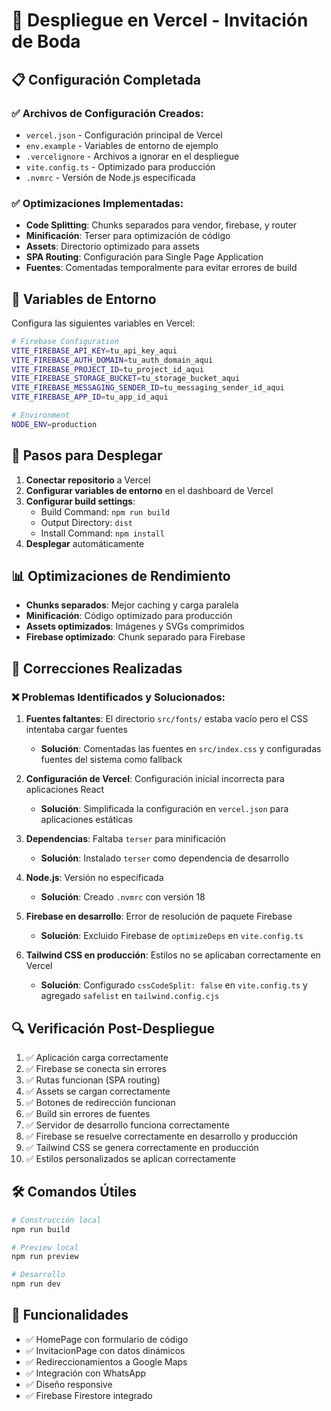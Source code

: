 # 🚀 Despliegue en Vercel - Invitación de Boda

## 📋 Configuración Completada

### ✅ Archivos de Configuración Creados:

- `vercel.json` - Configuración principal de Vercel
- `env.example` - Variables de entorno de ejemplo
- `.vercelignore` - Archivos a ignorar en el despliegue
- `vite.config.ts` - Optimizado para producción
- `.nvmrc` - Versión de Node.js especificada

### ✅ Optimizaciones Implementadas:

- **Code Splitting**: Chunks separados para vendor, firebase, y router
- **Minificación**: Terser para optimización de código
- **Assets**: Directorio optimizado para assets
- **SPA Routing**: Configuración para Single Page Application
- **Fuentes**: Comentadas temporalmente para evitar errores de build

## 🔧 Variables de Entorno

Configura las siguientes variables en Vercel:

```bash
# Firebase Configuration
VITE_FIREBASE_API_KEY=tu_api_key_aqui
VITE_FIREBASE_AUTH_DOMAIN=tu_auth_domain_aqui
VITE_FIREBASE_PROJECT_ID=tu_project_id_aqui
VITE_FIREBASE_STORAGE_BUCKET=tu_storage_bucket_aqui
VITE_FIREBASE_MESSAGING_SENDER_ID=tu_messaging_sender_id_aqui
VITE_FIREBASE_APP_ID=tu_app_id_aqui

# Environment
NODE_ENV=production
```

## 🚀 Pasos para Desplegar

1. **Conectar repositorio** a Vercel
2. **Configurar variables de entorno** en el dashboard de Vercel
3. **Configurar build settings**:
   - Build Command: `npm run build`
   - Output Directory: `dist`
   - Install Command: `npm install`
4. **Desplegar** automáticamente

## 📊 Optimizaciones de Rendimiento

- **Chunks separados**: Mejor caching y carga paralela
- **Minificación**: Código optimizado para producción
- **Assets optimizados**: Imágenes y SVGs comprimidos
- **Firebase optimizado**: Chunk separado para Firebase

## 🔧 Correcciones Realizadas

### ❌ Problemas Identificados y Solucionados:

1. **Fuentes faltantes**: El directorio `src/fonts/` estaba vacío pero el CSS intentaba cargar fuentes

   - **Solución**: Comentadas las fuentes en `src/index.css` y configuradas fuentes del sistema como fallback

2. **Configuración de Vercel**: Configuración inicial incorrecta para aplicaciones React

   - **Solución**: Simplificada la configuración en `vercel.json` para aplicaciones estáticas

3. **Dependencias**: Faltaba `terser` para minificación

   - **Solución**: Instalado `terser` como dependencia de desarrollo

4. **Node.js**: Versión no especificada

   - **Solución**: Creado `.nvmrc` con versión 18

5. **Firebase en desarrollo**: Error de resolución de paquete Firebase

   - **Solución**: Excluido Firebase de `optimizeDeps` en `vite.config.ts`

6. **Tailwind CSS en producción**: Estilos no se aplicaban correctamente en Vercel
   - **Solución**: Configurado `cssCodeSplit: false` en `vite.config.ts` y agregado `safelist` en `tailwind.config.cjs`

## 🔍 Verificación Post-Despliegue

1. ✅ Aplicación carga correctamente
2. ✅ Firebase se conecta sin errores
3. ✅ Rutas funcionan (SPA routing)
4. ✅ Assets se cargan correctamente
5. ✅ Botones de redirección funcionan
6. ✅ Build sin errores de fuentes
7. ✅ Servidor de desarrollo funciona correctamente
8. ✅ Firebase se resuelve correctamente en desarrollo y producción
9. ✅ Tailwind CSS se genera correctamente en producción
10. ✅ Estilos personalizados se aplican correctamente

## 🛠️ Comandos Útiles

```bash
# Construcción local
npm run build

# Preview local
npm run preview

# Desarrollo
npm run dev
```

## 📱 Funcionalidades

- ✅ HomePage con formulario de código
- ✅ InvitacionPage con datos dinámicos
- ✅ Redireccionamientos a Google Maps
- ✅ Integración con WhatsApp
- ✅ Diseño responsive
- ✅ Firebase Firestore integrado
